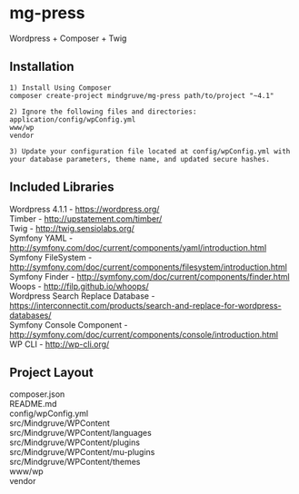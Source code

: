 # mg-press
Wordpress + Composer + Twig


## Installation
  
    1) Install Using Composer
    composer create-project mindgruve/mg-press path/to/project "~4.1"
  
    2) Ignore the following files and directories:
    application/config/wpConfig.yml
    www/wp
    vendor
  
    3) Update your configuration file located at config/wpConfig.yml with your database parameters, theme name, and updated secure hashes.


## Included Libraries
Wordpress 4.1.1 - https://wordpress.org/   
Timber - http://upstatement.com/timber/   
Twig - http://twig.sensiolabs.org/   
Symfony YAML - http://symfony.com/doc/current/components/yaml/introduction.html   
Symfony FileSystem - http://symfony.com/doc/current/components/filesystem/introduction.html   
Symfony Finder - http://symfony.com/doc/current/components/finder.html   
Woops - http://filp.github.io/whoops/   
Wordpress Search Replace Database - https://interconnectit.com/products/search-and-replace-for-wordpress-databases/   
Symfony Console Component - http://symfony.com/doc/current/components/console/introduction.html     
WP CLI - http://wp-cli.org/   

## Project Layout   
composer.json   
README.md   
config/wpConfig.yml   
src/Mindgruve/WPContent   
src/Mindgruve/WPContent/languages   
src/Mindgruve/WPContent/plugins   
src/Mindgruve/WPContent/mu-plugins   
src/Mindgruve/WPContent/themes   
www/wp  
vendor 
